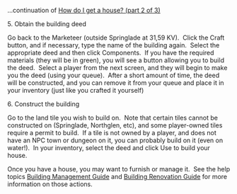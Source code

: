 ---
---
...continuation of [How do I get a house? (part 2 of 3)](manualnew.asp?search=714)

5\. Obtain the building deed

  

Go back to the Marketeer (outside Springlade at 31,59 KV).  Click the Craft button, and if necessary, type the name of the building again.  Select the appropriate deed and then click Components.  If you have the required materials (they will be in green), you will see a button allowing you to build the deed.  Select a player from the next screen, and they will begin to make you the deed (using your queue).  After a short amount of time, the deed will be constructed, and you can remove it from your queue and place it in your inventory (just like you crafted it yourself)

  

6\. Construct the building

  

Go to the land tile you wish to build on.  Note that certain tiles cannot be constructed on (Springlade, Northglen, etc), and some player-owned tiles require a permit to build.  If a tile is not owned by a player, and does not have an NPC town or dungeon on it, you can probably build on it (even on water!).  In your inventory, select the deed and click Use to build your house.

  

Once you have a house, you may want to furnish or manage it.  See the help topics [Building Management Guide](manualnew.asp?search=409) and [Building Renovation Guide](manualnew.asp?search=399) for more information on those actions.